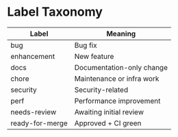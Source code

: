 # Label Taxonomy

| Label | Meaning |
|-------|----------|
| bug | Bug fix |
| enhancement | New feature |
| docs | Documentation-only change |
| chore | Maintenance or infra work |
| security | Security-related |
| perf | Performance improvement |
| needs-review | Awaiting initial review |
| ready-for-merge | Approved + CI green |
